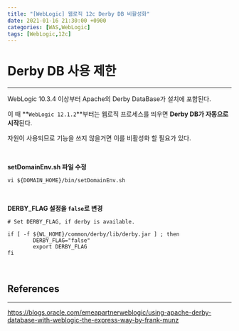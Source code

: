 ```yaml
---
title: "[WebLogic] 웹로직 12c Derby DB 비활성화"
date: 2021-01-16 21:30:00 +0900
categories: [WAS,WebLogic]
tags: [WebLogic,12c]
---
```




# **Derby DB 사용 제한**

---

WebLogic 10.3.4 이상부터 Apache의 Derby DataBase가 설치에 포함된다.

이 때 **`WebLogic 12.1.2`**부터는 웹로직 프로세스를 띄우면 **Derby DB가 자동으로 시작**된다.

자원이 사용되므로 기능을 쓰지 않을거면 이를 비활성화 할 필요가 있다.

<br/>

**setDomainEnv.sh 파일 수정**

```shell
vi ${DOMAIN_HOME}/bin/setDomainEnv.sh
```

<br/>

**DERBY_FLAG 설정을 `false`로 변경** 

```shell
# Set DERBY_FLAG, if derby is available.

if [ -f ${WL_HOME}/common/derby/lib/derby.jar ] ; then
        DERBY_FLAG="false"
        export DERBY_FLAG
fi
```



<br/>

## **References**

---

<https://blogs.oracle.com/emeapartnerweblogic/using-apache-derby-database-with-weblogic-the-express-way-by-frank-munz>

<br/>


